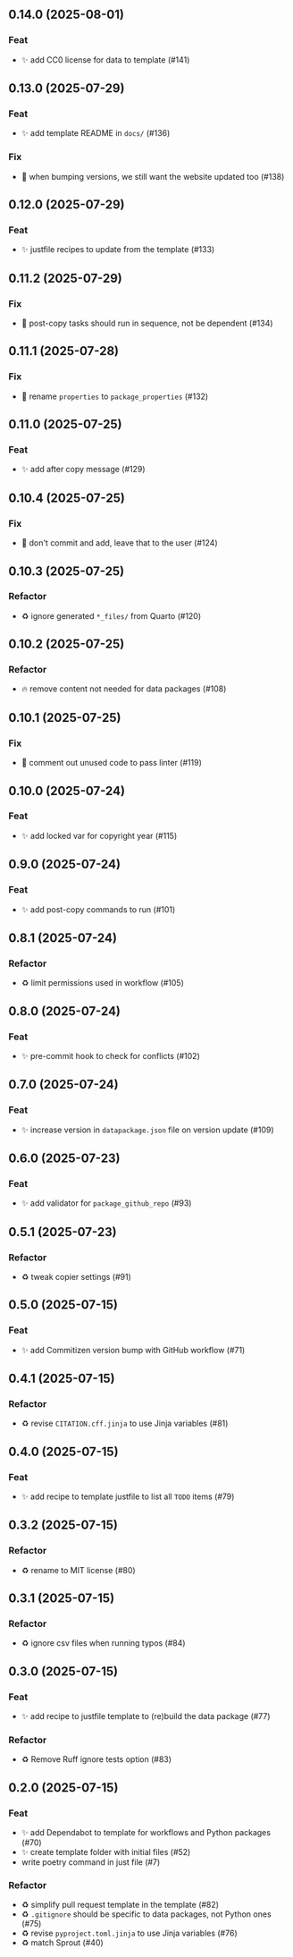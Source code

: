 ## 0.14.0 (2025-08-01)

### Feat

- :sparkles: add CC0 license for data to template (#141)

## 0.13.0 (2025-07-29)

### Feat

- :sparkles: add template README in `docs/` (#136)

### Fix

- :bug: when bumping versions, we still want the website updated too (#138)

## 0.12.0 (2025-07-29)

### Feat

- :sparkles: justfile recipes to update from the template (#133)

## 0.11.2 (2025-07-29)

### Fix

- :bug: post-copy tasks should run in sequence, not be dependent (#134)

## 0.11.1 (2025-07-28)

### Fix

- :bug: rename `properties` to `package_properties` (#132)

## 0.11.0 (2025-07-25)

### Feat

- :sparkles: add after copy message (#129)

## 0.10.4 (2025-07-25)

### Fix

- :bug: don't commit and add, leave that to the user (#124)

## 0.10.3 (2025-07-25)

### Refactor

- :recycle: ignore generated `*_files/` from Quarto (#120)

## 0.10.2 (2025-07-25)

### Refactor

- :fire: remove content not needed for data packages (#108)

## 0.10.1 (2025-07-25)

### Fix

- :bug: comment out unused code to pass linter (#119)

## 0.10.0 (2025-07-24)

### Feat

- :sparkles: add locked var for copyright year (#115)

## 0.9.0 (2025-07-24)

### Feat

- :sparkles: add post-copy commands to run (#101)

## 0.8.1 (2025-07-24)

### Refactor

- :recycle: limit permissions used in workflow (#105)

## 0.8.0 (2025-07-24)

### Feat

- :sparkles: pre-commit hook to check for conflicts (#102)

## 0.7.0 (2025-07-24)

### Feat

- :sparkles: increase version in `datapackage.json` file on version update (#109)

## 0.6.0 (2025-07-23)

### Feat

- :sparkles: add validator for `package_github_repo` (#93)

## 0.5.1 (2025-07-23)

### Refactor

- :recycle: tweak copier settings (#91)

## 0.5.0 (2025-07-15)

### Feat

- :sparkles: add Commitizen version bump with GitHub workflow (#71)

## 0.4.1 (2025-07-15)

### Refactor

- :recycle: revise `CITATION.cff.jinja` to use Jinja variables (#81)

## 0.4.0 (2025-07-15)

### Feat

- :sparkles: add recipe to template justfile to list all `TODO` items (#79)

## 0.3.2 (2025-07-15)

### Refactor

- :recycle: rename to MIT license (#80)

## 0.3.1 (2025-07-15)

### Refactor

- :recycle: ignore csv files when running typos (#84)

## 0.3.0 (2025-07-15)

### Feat

- :sparkles: add recipe to justfile template to (re)build the data package (#77)

### Refactor

- :recycle: Remove Ruff ignore tests option (#83)

## 0.2.0 (2025-07-15)

### Feat

- :sparkles: add Dependabot to template for workflows and Python packages (#70)
- :sparkles: create template folder with initial files (#52)
- write poetry command in just file (#7)

### Refactor

- :recycle: simplify pull request template in the template (#82)
- :recycle: `.gitignore` should be specific to data packages, not Python ones (#75)
- :recycle: revise `pyproject.toml.jinja` to use Jinja variables (#76)
- :recycle: match Sprout (#40)
